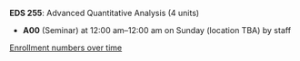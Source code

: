 **EDS 255**: Advanced Quantitative Analysis (4 units)

- **A00** (Seminar) at 12:00 am–12:00 am on Sunday (location TBA) by staff

[Enrollment numbers over time](./EDS255.tsv)

